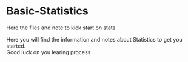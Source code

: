 # Basic-Statistics
Here the files and note to kick start on stats

Here you will find the information and notes about Statistics to get you started.<br>
Good luck on you learing process
